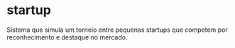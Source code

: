 # startup
Sistema que simula um torneio entre pequenas startups que competem por reconhecimento e destaque no mercado.
